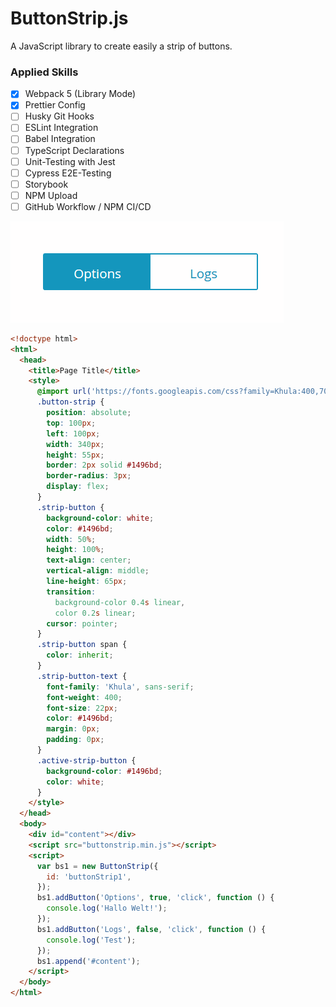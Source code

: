 # ButtonStrip.js

A JavaScript library to create easily a strip of buttons.

### Applied Skills

- [x] Webpack 5 (Library Mode)
- [x] Prettier Config
- [ ] Husky Git Hooks
- [ ] ESLint Integration
- [ ] Babel Integration
- [ ] TypeScript Declarations
- [ ] Unit-Testing with Jest
- [ ] Cypress E2E-Testing
- [ ] Storybook
- [ ] NPM Upload
- [ ] GitHub Workflow / NPM CI/CD

![Alt Text](https://github.com/laurence-trippen/ButtonStrip.js/blob/master/docs/preview60fps.gif)

```html
<!doctype html>
<html>
  <head>
    <title>Page Title</title>
    <style>
      @import url('https://fonts.googleapis.com/css?family=Khula:400,700');
      .button-strip {
        position: absolute;
        top: 100px;
        left: 100px;
        width: 340px;
        height: 55px;
        border: 2px solid #1496bd;
        border-radius: 3px;
        display: flex;
      }
      .strip-button {
        background-color: white;
        color: #1496bd;
        width: 50%;
        height: 100%;
        text-align: center;
        vertical-align: middle;
        line-height: 65px;
        transition:
          background-color 0.4s linear,
          color 0.2s linear;
        cursor: pointer;
      }
      .strip-button span {
        color: inherit;
      }
      .strip-button-text {
        font-family: 'Khula', sans-serif;
        font-weight: 400;
        font-size: 22px;
        color: #1496bd;
        margin: 0px;
        padding: 0px;
      }
      .active-strip-button {
        background-color: #1496bd;
        color: white;
      }
    </style>
  </head>
  <body>
    <div id="content"></div>
    <script src="buttonstrip.min.js"></script>
    <script>
      var bs1 = new ButtonStrip({
        id: 'buttonStrip1',
      });
      bs1.addButton('Options', true, 'click', function () {
        console.log('Hallo Welt!');
      });
      bs1.addButton('Logs', false, 'click', function () {
        console.log('Test');
      });
      bs1.append('#content');
    </script>
  </body>
</html>
```
